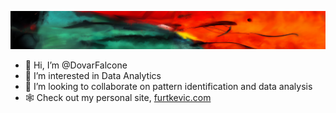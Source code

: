 ![Dovar's Super Cool Banner](https://github.com/DovarFalcone/DovarFalcone/blob/main/00006-4001186518.png)

- 👋 Hi, I’m @DovarFalcone
- 👀 I’m interested in Data Analytics
- 💞️ I’m looking to collaborate on pattern identification and data analysis
- 🕸️ Check out my personal site, [furtkevic.com](https://furtkevic.com/projects)
<!---
DovarFalcone/DovarFalcone is a ✨ special ✨ repository because its `README.md` (this file) appears on your GitHub profile.
You can click the Preview link to take a look at your changes.
--->
